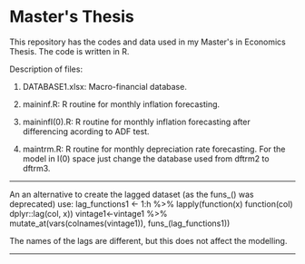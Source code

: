 # Master's Thesis
This repository has the codes and data used in my Master's in Economics Thesis. The code is written in R.

Description of files:

1. DATABASE1.xlsx: Macro-financial database.

2. maininf.R: R routine for monthly inflation forecasting. 

3. maininfI(0).R: R routine for monthly inflation forecasting after differencing acording to ADF test. 

4. maintrm.R: R routine for monthly depreciation rate forecasting. For the model in I(0) space just change the database used from dftrm2 to dftrm3.


****************************************************************************
An an alternative to create the lagged dataset (as the funs_() was deprecated) use: 
lag_functions1 <- 1:h %>% lapply(function(x) function(col) dplyr::lag(col, x))
vintage1<-vintage1 %>% 
    mutate_at(vars(colnames(vintage1)), funs_(lag_functions1))
    
The names of the lags are different, but this does not affect the modelling.
****************************************************************************
